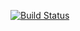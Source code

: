 [![Build Status](https://travis-ci.org/zif008/gittest.svg?branch=master)](https://travis-ci.org/zif008/gittest)
